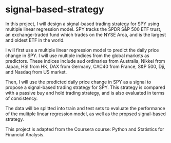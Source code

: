 # signal-based-strategy

In this project, I will design a signal-based trading strategy for SPY using multiple linear regression model. SPY tracks the SPDR S&P 500 ETF trust, an exchange-traded fund which trades on the NYSE Arca, and is the largest and oldest ETF in the world.

I will first use a multiple linear regression model to predict the daily price change in SPY. I will use multiple indices from the global markets as predictors. These indices include aud ordinaries from Australia, Nikkei from Japan, HSI from HK, DAX from Germany, CAC40 from France, S&P 500, Dji, and Nasdaq from US market. 

Then, I will use the predicted daily price change in SPY as a signal to propose a signal-based trading strategy for SPY. This strategy is compared with a passive buy and hold trading strategy, and is also evaluated in terms of consistency.

The data will be splitted into train and test sets to evaluate the performance of the mulitple linear regression model, as well as the propsed signal-based strategy.

This project is adapted from the Coursera course: Python and Statistics for Financial Analysis.

